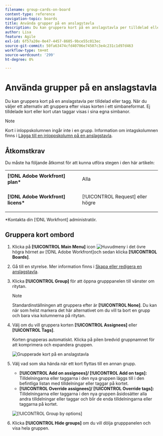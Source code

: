 ```yaml
---
filename: group-cards-on-board
content-type: reference
navigation-topic: boards
title: Använda grupper på en anslagstavla
description: Du kan gruppera kort på en anslagstavla per tilldelad eller tagg. När du väljer ett alternativ att gruppera efter visas korten i ett simbaneformat.
author: Lisa
feature: Agile
exl-id: 6f57a20e-0e47-4457-8605-9bce55c013ec
source-git-commit: 50fa63474cfd40706e74507c3e4c231c1d97d463
workflow-type: tm+mt
source-wordcount: '299'
ht-degree: 0%

---
```


# Använda grupper på en anslagstavla

Du kan gruppera kort på en anslagstavla per tilldelad eller tagg. När du väljer ett alternativ att gruppera efter visas korten i ett simbaneformat. Ej tilldelade kort eller kort utan taggar visas i sina egna simbanor.

>[!NOTE]
>
>Kort i inloppskolumnen ingår inte i en grupp. Information om intagskolumnen finns i [Lägga till en inloppskolumn på en anslagstavla](/help/quicksilver/agile/use-boards-agile-planning-tools/add-intake-column-to-board.md).

## Åtkomstkrav

Du måste ha följande åtkomst för att kunna utföra stegen i den här artikeln:

<table style="table-layout:auto"> 
 <col> 
 </col> 
 <col> 
 </col> 
 <tbody> 
  <tr> 
   <td role="rowheader"><strong>[!DNL Adobe Workfront] plan*</strong></td> 
   <td> <p>Alla</p> </td> 
  </tr> 
  <tr> 
   <td role="rowheader"><strong>[!DNL Adobe Workfront] licens*</strong></td> 
   <td> <p>[!UICONTROL Request] eller högre</p> </td> 
  </tr> 
 </tbody> 
</table>

&#42;Kontakta din [!DNL Workfront] administratör.

## Gruppera kort ombord

1. Klicka på **[!UICONTROL Main Menu]** icon ![Huvudmeny](assets/main-menu-icon.png) i det övre högra hörnet av [!DNL Adobe Workfront]och sedan klicka **[!UICONTROL Boards]**.
1. Gå till en styrelse. Mer information finns i [Skapa eller redigera en anslagstavla](../../agile/get-started-with-boards/create-edit-board.md).
1. Klicka **[!UICONTROL Group]** för att öppna grupppanelen till vänster om ritytan.

   >[!NOTE]
   >
   >Standardinställningen att gruppera efter är **[!UICONTROL None]**. Du kan när som helst markera det här alternativet om du vill ta bort en grupp och bara visa kolumnerna på ritytan.

1. Välj om du vill gruppera korten **[!UICONTROL Assignees]** eller **[!UICONTROL Tags]**.

   Korten grupperas automatiskt. Klicka på pilen bredvid gruppnamnet för att komprimera och expandera gruppen.

   ![Grupperade kort på en anslagstavla](assets/group-by-assignee.png)

1. Välj vad som ska hända när ett kort flyttas till en annan grupp.

   * **[!UICONTROL Add on assignees]/ [!UICONTROL Add on tags]:** Tilldelningarna eller taggarna i den nya gruppen läggs till i den befintliga listan med tilldelningar eller taggar på kortet.
   * **[!UICONTROL Override assignees]/ [!UICONTROL Override tags]:** Tilldelningarna eller taggarna i den nya gruppen åsidosätter alla andra tilldelningar eller taggar och blir de enda tilldelningarna eller taggarna på kortet.

   ![[!UICONTROL Group by options]](assets/group-by-rail.png)

1. Klicka **[!UICONTROL Hide groups]** om du vill dölja grupppanelen och visa hela gruppen.
